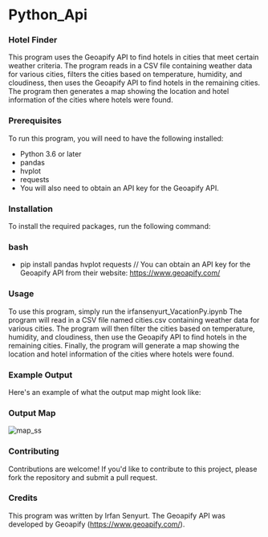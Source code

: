 # Python_Api

### Hotel Finder
This program uses the Geoapify API to find hotels in cities that meet certain weather criteria. The program reads in a CSV file containing weather data for various cities, filters the cities based on temperature, humidity, and cloudiness, then uses the Geoapify API to find hotels in the remaining cities. The program then generates a map showing the location and hotel information of the cities where hotels were found.

### Prerequisites
To run this program, you will need to have the following installed:

- Python 3.6 or later
- pandas
- hvplot
- requests
- You will also need to obtain an API key for the Geoapify API.

### Installation
To install the required packages, run the following command:

### bash

- pip install pandas hvplot requests //
You can obtain an API key for the Geoapify API from their website: https://www.geoapify.com/

### Usage
To use this program, simply run the irfansenyurt_VacationPy.ipynb The program will read in a CSV file named cities.csv containing weather data for various cities. The program will then filter the cities based on temperature, humidity, and cloudiness, then use the Geoapify API to find hotels in the remaining cities. Finally, the program will generate a map showing the location and hotel information of the cities where hotels were found.

### Example Output
Here's an example of what the output map might look like:

### Output Map

![map_ss](https://user-images.githubusercontent.com/35157651/231942853-d4eb0def-cd8d-483e-a17b-9b857f36d428.png)


### Contributing
Contributions are welcome! If you'd like to contribute to this project, please fork the repository and submit a pull request.

### Credits
This program was written by Irfan Senyurt. The Geoapify API was developed by Geoapify (https://www.geoapify.com/).
